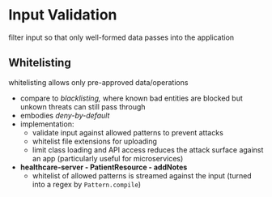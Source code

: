 # Input Validation
filter input so that only well-formed data passes into the application

## Whitelisting
whitelisting allows only pre-approved data/operations
* compare to *blacklisting,* where known bad entities are blocked but unkown threats can still pass through
* embodies *deny-by-default*
* implementation:
  * validate input against allowed patterns to prevent attacks
  * whitelist file extensions for uploading
  * limit class loading and API access reduces the attack surface against an app (particularly useful for microservices)
* **healthcare-server - PatientResource - addNotes**
  * whitelist of allowed patterns is streamed against the input (turned into a regex by `Pattern.compile`)